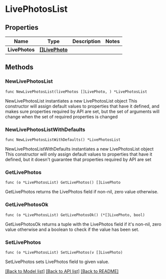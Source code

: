 # LivePhotosList

## Properties

Name | Type | Description | Notes
------------ | ------------- | ------------- | -------------
**LivePhotos** | [**[]LivePhoto**](LivePhoto.md) |  | 

## Methods

### NewLivePhotosList

`func NewLivePhotosList(livePhotos []LivePhoto, ) *LivePhotosList`

NewLivePhotosList instantiates a new LivePhotosList object
This constructor will assign default values to properties that have it defined,
and makes sure properties required by API are set, but the set of arguments
will change when the set of required properties is changed

### NewLivePhotosListWithDefaults

`func NewLivePhotosListWithDefaults() *LivePhotosList`

NewLivePhotosListWithDefaults instantiates a new LivePhotosList object
This constructor will only assign default values to properties that have it defined,
but it doesn't guarantee that properties required by API are set

### GetLivePhotos

`func (o *LivePhotosList) GetLivePhotos() []LivePhoto`

GetLivePhotos returns the LivePhotos field if non-nil, zero value otherwise.

### GetLivePhotosOk

`func (o *LivePhotosList) GetLivePhotosOk() (*[]LivePhoto, bool)`

GetLivePhotosOk returns a tuple with the LivePhotos field if it's non-nil, zero value otherwise
and a boolean to check if the value has been set.

### SetLivePhotos

`func (o *LivePhotosList) SetLivePhotos(v []LivePhoto)`

SetLivePhotos sets LivePhotos field to given value.



[[Back to Model list]](../README.md#documentation-for-models) [[Back to API list]](../README.md#documentation-for-api-endpoints) [[Back to README]](../README.md)


